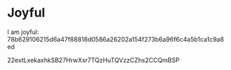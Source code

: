 # Joyful

I am joyful: 78b629106215d6a47f88818d0586a26202a154f273b6a96f6c4a5b1ca1c9a8ed


22extLxekaxhkSB27HrwXsr7TQzHuTQVzzCZhs2CCQmBSP